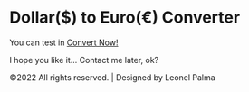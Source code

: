 # Dollar($) to Euro(€) Converter

You can test in
<a href="https://htmlpreview.github.io/?https://github.com/LeonelPalma/Dollar_to_Euro_Converter/blob/main/index.html" target="_blank">Convert Now!</a>

I hope you like it... Contact me later, ok?

©2022 All rights reserved. | Designed by Leonel Palma
